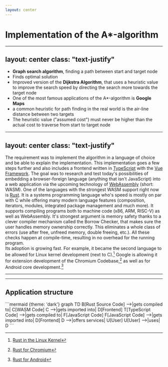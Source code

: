 ```yaml
---
layout: center
---
```


# Implementation of the A\*-algorithm

---
layout: center
class: "text-justify"
---

- **Graph search algorithm**, finding a path between start and target node
- Finds optimal solution
- Improved version of the **Dijkstra Algorithm**, that uses a heuristic value
to improve the search speed by directing the search more towards the target node
- One of the most famous applications of the A\*-algorithm is **Google Maps**
- a common heuristic for path finding in the real world is the air-line distance between two targets
- The heuristic value ("assumed cost") must never be higher than the actual cost to
 traverse from start to target node

---
layout: center
class: "text-justify"
---

The requirement was to implement the algorithm in a language of choice and be able to
explain the implementation. This implementation goes a few steps further and also includes
a frontend written in [TypeScript](https://typescriptlang.org) with the [Vue Framework](https://vuejs.org).
The goal was to research and test today's possibilities of embedding a browser-foreign language
(anything that isn't JavaScript) into a web application via the upcoming technology of
[WebAssembly](https://webassembly.org/) (short: WASM).
One of the languages with the strongest WASM support right now is [Rust](https://rust-lang.org).
It is a systems programming language who's speed is mostly on par with C while offering many
modern language features (composition, iterators, modules, integrated package management and much more).
It supports compiling programs both to machine code (x86, ARM, RISC-V) as well as WebAssembly.
It's strongest argument is memory safety thanks to a clever compiler mechanism called
the Borrow Checker, that makes sure the user handles memory ownership correctly. This
eliminates a whole class of errors (use after free, unfreed memory, double freeing, etc.).
All these checks happen at compile-time, resulting in no overhead for the running program.<br />
Its adoption is growing fast. For example, it became the second language to be allowed
for Linux kernel development (next to C).[^1] Google is allowing it for extension development
of the Chromium Codebase,[^2] as well as for Android core development.[^3]

[^1]: [Rust in the Linux Kernel](https://thenewstack.io/rust-in-the-linux-kernel/)
[^2]: [Rust for Chromium](https://security.googleblog.com/2023/01/supporting-use-of-rust-in-chromium.html)
[^3]: [Rust for Android](https://security.googleblog.com/2021/04/rust-in-android-platform.html)

---
---

## Application structure

<div class="flex justify-center">
```mermaid {theme: 'dark'}
graph TD
  B[Rust Source Code] -->|gets compiled to| C[WASM Code]
  C -->|gets imported into| D[Frontend]
  T[TypeScript Code] -->|gets compiled to| F[JavaScript Code]
  F[JavaScript Code] -->|gets imported into| D[Frontend]
  D -->|offers services| U[User]
  U[User] -->|uses| D
```
</div>
